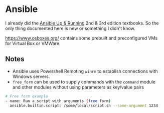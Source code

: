 # Ansible <!-- omit in toc -->

I already did the [Ansible Up & Running](https://github.com/dallas-hall/learning-ansible) 2nd & 3rd edition textbooks. So the only thing documented here is new or something I didn't know.

https://www.osboxes.org/ contains some prebuilt and preconfigured VMs for Virtual Box or VMWare.

## Notes

* Ansible uses Powershell Remoting `winrm` to establish connections with Windows servers.
* `free_form` can be used to supply commands with the `command` module and other modules without using parameters as key/value pairs

```bash
# Free form example
- name: Run a script with arguments (free form)
  ansible.builtin.script: /some/local/script.sh --some-argument 1234
```
